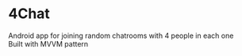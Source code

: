 # 4Chat
Android app for joining random chatrooms with 4 people in each one  
Built with MVVM pattern
